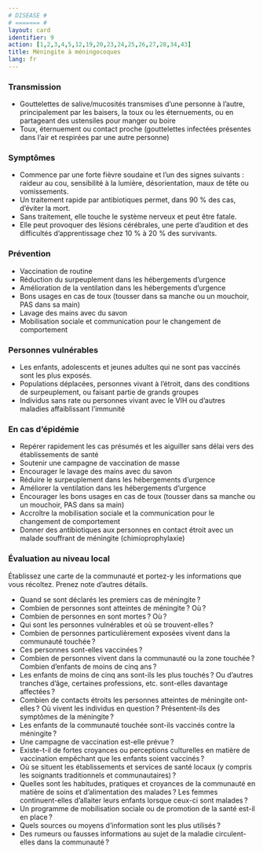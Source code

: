 ```yaml
---
# DISEASE #
# ======= #
layout: card
identifier: 9
action: [1,2,3,4,5,12,19,20,23,24,25,26,27,28,34,43]
title: Méningite à méningocoques
lang: fr
---
```


### Transmission

- Gouttelettes de salive/mucosités transmises d’une personne à l’autre, principalement par les baisers, la toux ou les éternuements, ou en partageant des ustensiles pour manger ou boire
- Toux, éternuement ou contact proche (gouttelettes infectées présentes dans l’air et respirées par une autre personne)

### Symptômes

- Commence par une forte fièvre soudaine et l’un des signes suivants : raideur au cou, sensibilité à la lumière, désorientation, maux de tête ou vomissements.
- Un traitement rapide par antibiotiques permet, dans 90 % des cas, d’éviter la mort.
- Sans traitement, elle touche le système nerveux et peut être fatale.
- Elle peut provoquer des lésions cérébrales, une perte d’audition et des difficultés d’apprentissage chez 10 % à 20 % des survivants.

### Prévention

- Vaccination de routine
-	Réduction du surpeuplement dans les hébergements d’urgence
-	Amélioration de la ventilation dans les hébergements d’urgence
- Bons usages en cas de toux (tousser dans sa manche ou un mouchoir, PAS dans sa main)
- Lavage des mains avec du savon
-	Mobilisation sociale et communication pour le changement de comportement

### Personnes vulnérables

- Les enfants, adolescents et jeunes adultes qui ne sont pas vaccinés sont les plus exposés.
- Populations déplacées, personnes vivant à l’étroit, dans des conditions de surpeuplement, ou faisant partie de grands groupes
- Individus sans rate ou personnes vivant avec le VIH ou d’autres maladies affaiblissant l’immunité

### En cas d’épidémie

-	Repérer rapidement les cas présumés et les aiguiller sans délai vers des établissements de santé
-	Soutenir une campagne de vaccination de masse
- Encourager le lavage des mains avec du savon
-	Réduire le surpeuplement dans les hébergements d’urgence
- Améliorer la ventilation dans les hébergements d’urgence
- Encourager les bons usages en cas de toux (tousser dans sa manche ou un mouchoir, PAS dans sa main)
-	Accroître la mobilisation sociale et la communication pour le changement de comportement
- Donner des antibiotiques aux personnes en contact étroit avec un malade souffrant de méningite (chimioprophylaxie)

### Évaluation au niveau local

Établissez une carte de la communauté et portez-y les informations que vous récoltez. Prenez note d’autres détails.

- Quand se sont déclarés les premiers cas de méningite ?
-	Combien de personnes sont atteintes de méningite ? Où ?
- Combien de personnes en sont mortes ? Où ?
- Qui sont les personnes vulnérables et où se trouvent-elles ?
- Combien de personnes particulièrement exposées vivent dans la communauté touchée ?
- Ces personnes sont-elles vaccinées ?
- Combien de personnes vivent dans la communauté ou la zone touchée ? Combien d’enfants de moins de cinq ans ?
- Les enfants de moins de cinq ans sont-ils les plus touchés ? Ou d’autres tranches d’âge, certaines professions, etc. sont-elles davantage affectées ?
- Combien de contacts étroits les personnes atteintes de méningite ont-elles ? Où vivent les individus en question ? Présentent-ils des symptômes de la méningite ?
- Les enfants de la communauté touchée sont-ils vaccinés contre la méningite ?
- Une campagne de vaccination est-elle prévue ?  
- Existe-t-il de fortes croyances ou perceptions culturelles en matière de vaccination empêchant que les enfants soient vaccinés ?
- Où se situent les établissements et services de santé locaux (y compris les soignants traditionnels et communautaires) ?
- Quelles sont les habitudes, pratiques et croyances de la communauté en matière de soins et d’alimentation des malades ? Les femmes continuent-elles d’allaiter leurs enfants lorsque ceux-ci sont malades ?
- Un programme de mobilisation sociale ou de promotion de la santé est-il en place ?
-	Quels sources ou moyens d’information sont les plus utilisés ?
- Des rumeurs ou fausses informations au sujet de la maladie circulent-elles dans la communauté ?
